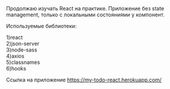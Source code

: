 Продолжаю изучать React на практике. Приложение без state management, только с локальными состояниями у компонент.

Используемые библиотеки:

1)react <br/> 
2)json-server <br/>
3)node-sass <br/>
4)axios <br/>
5)classnames <br/>
6)hooks <br/>

Ссылка на приложение https://my-todo-react.herokuapp.com/
